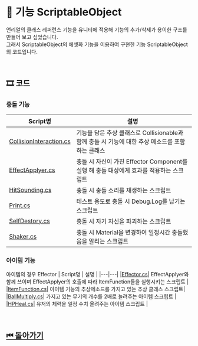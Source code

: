 # 🔎 기능 ScriptableObject

언리얼의 클래스 레퍼런스 기능을 유니티에 적용해 기능의 추가/삭제가 용이한 구조를 만들어 보고 싶었습니다.<br>
그래서 ScriptableObject의 에셋화 기능을 이용하여 구현한 기능 ScriptableObject의 코드입니다.


<!--![이미지]()-->

<br>

## 🎞 코드 

### 충돌 기능
| Script명 | 설명 |
|---|---|
|[CollisionInteraction.cs](./Destoryer.cs)| 기능을 담은 추상 클래스로 Collisionable과 함께 충돌 시 기능에 대한 추상 메소드를 포함하는 클래스 |
|[EffectApplyer.cs](./EffectApplyer.cs)| 충돌 시 자신이 가진 Effector Component를 실행 해 충돌 대상에게 효과를 적용하는 스크립트 |
|[HitSounding.cs](./HitSounding.cs)| 충돌 시 충돌 소리를 재생하는 스크립트 |
|[Print.cs](./Print.cs)| 테스트 용도로 충돌 시 Debug.Log를 남기는 스크립트|
|[SelfDestory.cs](./SelfDestory.cs)| 충돌 시 자기 자신을 파괴하는 스크립트 |
|[Shaker.cs](./Shaker.cs)| 충돌 시 Material을 변경하여 일정시간 충돌했음을 알리는 스크립트 |



### 아이템 기능
아이템의 경우 Effector
| Script명 | 설명 |
|---|---|
|[Effector.cs](./Item/Effector.cs)| EffectApplyer와 함께 쓰이며 EffectApplyer의 호출에 따라 ItemFunction들을 실행시키는 스크립트 |
|[ItemFunction.cs](./ItemFunction.cs)| 아이템 기능의 추상메소드를 가지고 있는 추상 클래스 스크립트|
|[BallMultiply.cs](./BallMultiply.cs)| 가지고 있는 무기의 개수를 2배로 늘려주는 아이템 스크립트 |
|[HPHeal.cs](./HPHeal.cs)| 유저의 체력을 일정 수치 올려주는 아이템 스크립트 |

<br>

## [⏮ 돌아가기](../../)
